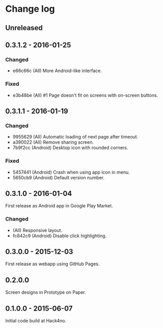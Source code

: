 # Change log

## Unreleased

## 0.3.1.2 - 2016-01-25

### Changed
- e66c66c (All) More Android-like interface.

### Fixed
- e3b48be (All) #1 Page doesn't fit on screens with on-screen buttons. 

## 0.3.1.1 - 2016-01-19

### Changed
- 9955629 (All) Automatic loading of next page after timeout.
- a390022 (All) Remove sharing screen.
- 7b9f2cc (Android) Desktop icon with rounded corners.

### Fixed
- 5457441 (Android) Crash when using app icon in menu.
- 5650cb9 (Android) Default version number.

## 0.3.1.0 - 2016-01-04

First release as Android app in Google Play Market.

### Changed
- (All) Responsive layout.
- fc842c9 (Android) Disable click highlighting.

## 0.3.0.0 - 2015-12-03

First release as webapp using GitHub Pages.

## 0.2.0.0

Screen designs in Prototype on Paper.

## 0.1.0.0 - 2015-06-07

Initial code build at Hack4no.
